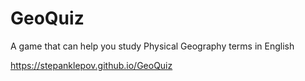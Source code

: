 # GeoQuiz

A game that can help you study Physical Geography terms in English

https://stepanklepov.github.io/GeoQuiz
